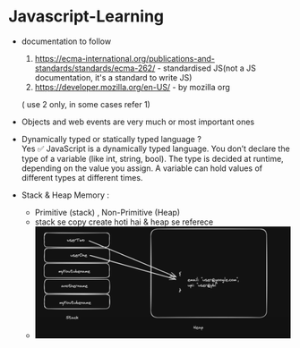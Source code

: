# Javascript-Learning


- documentation to follow 
    1.  https://ecma-international.org/publications-and-standards/standards/ecma-262/        - standardised JS(not a JS documentation, it's a standard to write JS)
    2.  https://developer.mozilla.org/en-US/              - by mozilla org
 
    ( use 2 only, in some cases refer 1)

- Objects and web events are very much or most important ones


- Dynamically typed or statically typed language ?  
Yes ✅ JavaScript is a dynamically typed language.
    You don’t declare the type of a variable (like int, string, bool).
    The type is decided at runtime, depending on the value you assign.
    A variable can hold values of different types at different times.


-  Stack & Heap Memory : 
    - Primitive (stack) , Non-Primitive (Heap) 
    -  stack se copy create hoti hai & heap se referece
    - ![Alt text](images/stack_heap_diagram.png)

